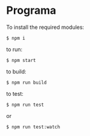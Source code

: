 # Programa

To install the required modules:

```
$ npm i
```

to run:

```
$ npm start
```

to build:

```
$ npm run build
```

to test:

```
$ npm run test
```

or

```
$ npm run test:watch
```
